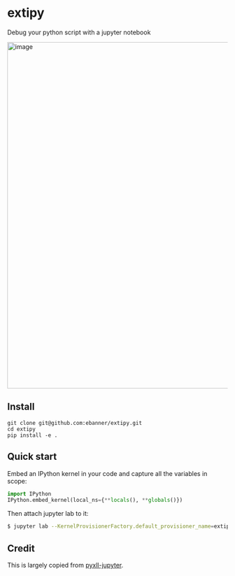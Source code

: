 # extipy

Debug your python script with a jupyter notebook

<img width="1437" height="792" alt="image" src="https://github.com/user-attachments/assets/bdc30914-3a53-45b8-89dd-6fade6c82521" />

## Install

```
git clone git@github.com:ebanner/extipy.git
cd extipy
pip install -e .
```

## Quick start

Embed an IPython kernel in your code and capture all the variables in scope:

```python
import IPython
IPython.embed_kernel(local_ns={**locals(), **globals()})
```

Then attach jupyter lab to it:

```bash
$ jupyter lab --KernelProvisionerFactory.default_provisioner_name=extipy-provisioner
```

## Credit

This is largely copied from [pyxll-jupyter](https://github.com/pyxll/pyxll-jupyter).
